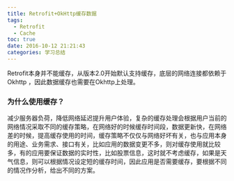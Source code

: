 ```yaml
---
title: Retrofit+OkHttp缓存数据
tags:
  - Retrofit
  - Cache
toc: true
date: 2016-10-12 21:21:43
categories: 学习总结
---
```

Retrofit本身并不能缓存，从版本2.0开始默认支持缓存，底层的网络连接都依赖于Okhttp ，因此数据缓存也需要在Okhttp上处理。
### 为什么使用缓存？
<!--more-->
减少服务器负荷，降低网络延迟提升用户体验，复杂的缓存处理会根据用户当前的网络情况采取不同的缓存策略，在网络好的时候缓存时间段，数据更新快，在网络差的时候，提高缓存使用的时间，缓存策略不仅仅与网络好坏有关，也与应用本身的用途、业务需求、接口有关，比如应用的数据变更不多，则对缓存使用就比较多，有的应用要保证数据的实时性，比如股票信息，这时就不考虑缓存，如果是天气信息，则可以根据情况设定短的缓存时间，因此应用是否需要缓存，要根据不同的情况作分析，给出不同的方案。
